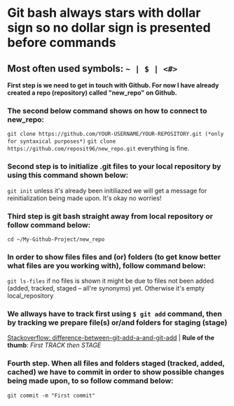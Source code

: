 # Git bash always stars with dollar sign so no dollar sign is presented before commands
## Most often used symbols: ``` ~ | $ | <#> ```

**First step is we need to get in touch with Github. For now I have already created a repo (repository) called "new_repo" on Github.**
### The second below command shows on how to connect to new_repo:
``` git clone https://github.com/YOUR-USERNAME/YOUR-REPOSITORY.git (*only for syntaxical purposes*) ```
``` git clone https://github.com/reposit96/new_repo.git ``` everything is fine.

### Second step is to initialize .git files to your local repository by using this command shown below:
``` git init ``` unless it's already been initiliazed we will get a message for reinitialization being made upon. It's okay no worries!

### Third step is git bash straight away from local repository or follow command below:
``` cd ~/My-Github-Project/new_repo ```
### In order to show files files and (or) folders (to get know better what files are you working with), follow command below:
``` git ls-files ``` if no files is shown it might be due to files not been added (added, tracked, staged – all're synonyms) yet. Otherwise it's empty local_repository
### We allways have to track first using  ``` $ git add ``` command, then by tracking we prepare file(s) or/and folders for staging (stage)
[Stackoverflow: difference-between-git-add-a-and-git-add](https://stackoverflow.com/questions/572549/difference-between-git-add-a-and-git-add) | **Rule of the thumb**: *First TRACK then STAGE*

### Fourth step. When all files and folders staged (tracked, added, cached) we have to commit in order to show possible changes being made upon, to so follow command below:
``` git commit -m "First commit" ```

